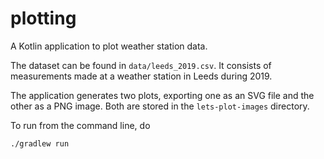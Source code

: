 # plotting

A Kotlin application to plot weather station data.

The dataset can be found in `data/leeds_2019.csv`. It consists of
measurements made at a weather station in Leeds during 2019.

The application generates two plots, exporting one as an SVG file and
the other as a PNG image. Both are stored in the `lets-plot-images`
directory.

To run from the command line, do

    ./gradlew run
